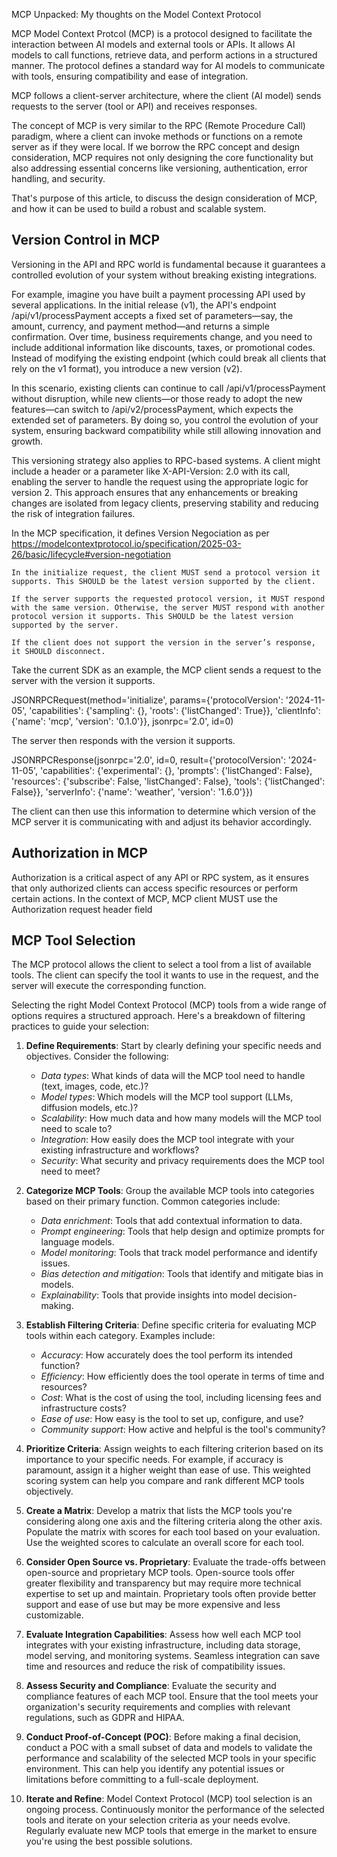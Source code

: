 MCP Unpacked: My thoughts on the Model Context Protocol

MCP Model Context Protcol (MCP) is a protocol designed to facilitate the interaction between AI models and external tools or APIs. It allows AI models to call functions, retrieve data, and perform actions in a structured manner. The protocol defines a standard way for AI models to communicate with tools, ensuring compatibility and ease of integration.

MCP follows a client-server architecture, where the client (AI model) sends requests to the server (tool or API) and receives responses. 

The concept of MCP is very similar to the RPC (Remote Procedure Call) paradigm, where a client can invoke methods or functions on a remote server as if they were local. If we borrow the RPC concept and design consideration, MCP requires not only designing the core functionality but also addressing essential concerns like versioning, authentication, error handling, and security.

That's purpose of this article, to discuss the design consideration of MCP, and how it can be used to build a robust and scalable system.

## Version Control in MCP
Versioning in the API and RPC world is fundamental because it guarantees a controlled evolution of your system without breaking existing integrations.

For example, imagine you have built a payment processing API used by several applications. In the initial release (v1), the API's endpoint /api/v1/processPayment accepts a fixed set of parameters—say, the amount, currency, and payment method—and returns a simple confirmation. Over time, business requirements change, and you need to include additional information like discounts, taxes, or promotional codes. Instead of modifying the existing endpoint (which could break all clients that rely on the v1 format), you introduce a new version (v2).

In this scenario, existing clients can continue to call /api/v1/processPayment without disruption, while new clients—or those ready to adopt the new features—can switch to /api/v2/processPayment, which expects the extended set of parameters. By doing so, you control the evolution of your system, ensuring backward compatibility while still allowing innovation and growth.

This versioning strategy also applies to RPC-based systems. A client might include a header or a parameter like X-API-Version: 2.0 with its call, enabling the server to handle the request using the appropriate logic for version 2. This approach ensures that any enhancements or breaking changes are isolated from legacy clients, preserving stability and reducing the risk of integration failures.

In the MCP specification, it defines Version Negociation as per
https://modelcontextprotocol.io/specification/2025-03-26/basic/lifecycle#version-negotiation

```
In the initialize request, the client MUST send a protocol version it supports. This SHOULD be the latest version supported by the client.

If the server supports the requested protocol version, it MUST respond with the same version. Otherwise, the server MUST respond with another protocol version it supports. This SHOULD be the latest version supported by the server.

If the client does not support the version in the server’s response, it SHOULD disconnect.
```
Take the current SDK as an example, the MCP client sends a request to the server with the version it supports. 

JSONRPCRequest(method='initialize', params={'protocolVersion': '2024-11-05', 'capabilities': {'sampling': {}, 'roots': {'listChanged': True}}, 'clientInfo': {'name': 'mcp', 'version': '0.1.0'}}, jsonrpc='2.0', id=0)

The server then responds with the version it supports. 

JSONRPCResponse(jsonrpc='2.0', id=0, result={'protocolVersion': '2024-11-05', 'capabilities': {'experimental': {}, 'prompts': {'listChanged': False}, 'resources': {'subscribe': False, 'listChanged': False}, 'tools': {'listChanged': False}}, 'serverInfo': {'name': 'weather', 'version': '1.6.0'}})

The client can then use this information to determine which version of the MCP server it is communicating with and adjust its behavior accordingly.

## Authorization in MCP
Authorization is a critical aspect of any API or RPC system, as it ensures that only authorized clients can access specific resources or perform certain actions. In the context of MCP,  MCP client MUST use the Authorization request header field

## MCP Tool Selection
The MCP protocol allows the client to select a tool from a list of available tools. The client can specify the tool it wants to use in the request, and the server will execute the corresponding function.

Selecting the right Model Context Protocol (MCP) tools from a wide range of options requires a structured approach. Here's a breakdown of filtering practices to guide your selection: 

1.  **Define Requirements**: Start by clearly defining your specific needs and objectives. Consider the following:

    *   *Data types*: What kinds of data will the MCP tool need to handle (text, images, code, etc.)?
    *   *Model types*: Which models will the MCP tool support (LLMs, diffusion models, etc.)?
    *   *Scalability*: How much data and how many models will the MCP tool need to scale to?
    *   *Integration*: How easily does the MCP tool integrate with your existing infrastructure and workflows?
    *   *Security*: What security and privacy requirements does the MCP tool need to meet?
2.  **Categorize MCP Tools**: Group the available MCP tools into categories based on their primary function. Common categories include:

    *   *Data enrichment*: Tools that add contextual information to data.
    *   *Prompt engineering*: Tools that help design and optimize prompts for language models.
    *   *Model monitoring*: Tools that track model performance and identify issues.
    *   *Bias detection and mitigation*: Tools that identify and mitigate bias in models.
    *   *Explainability*: Tools that provide insights into model decision-making.
3.  **Establish Filtering Criteria**: Define specific criteria for evaluating MCP tools within each category. Examples include:

    *   *Accuracy*: How accurately does the tool perform its intended function?
    *   *Efficiency*: How efficiently does the tool operate in terms of time and resources?
    *   *Cost*: What is the cost of using the tool, including licensing fees and infrastructure costs?
    *   *Ease of use*: How easy is the tool to set up, configure, and use?
    *   *Community support*: How active and helpful is the tool's community?
4.  **Prioritize Criteria**: Assign weights to each filtering criterion based on its importance to your specific needs. For example, if accuracy is paramount, assign it a higher weight than ease of use. This weighted scoring system can help you compare and rank different MCP tools objectively.
5.  **Create a Matrix**: Develop a matrix that lists the MCP tools you're considering along one axis and the filtering criteria along the other axis. Populate the matrix with scores for each tool based on your evaluation. Use the weighted scores to calculate an overall score for each tool.
6.  **Consider Open Source vs. Proprietary**: Evaluate the trade-offs between open-source and proprietary MCP tools. Open-source tools offer greater flexibility and transparency but may require more technical expertise to set up and maintain. Proprietary tools often provide better support and ease of use but may be more expensive and less customizable.
7.  **Evaluate Integration Capabilities**: Assess how well each MCP tool integrates with your existing infrastructure, including data storage, model serving, and monitoring systems. Seamless integration can save time and resources and reduce the risk of compatibility issues.
8.  **Assess Security and Compliance**: Evaluate the security and compliance features of each MCP tool. Ensure that the tool meets your organization's security requirements and complies with relevant regulations, such as GDPR and HIPAA.
9.  **Conduct Proof-of-Concept (POC)**: Before making a final decision, conduct a POC with a small subset of data and models to validate the performance and scalability of the selected MCP tools in your specific environment. This can help you identify any potential issues or limitations before committing to a full-scale deployment.
10. **Iterate and Refine**: Model Context Protocol (MCP) tool selection is an ongoing process. Continuously monitor the performance of the selected tools and iterate on your selection criteria as your needs evolve. Regularly evaluate new MCP tools that emerge in the market to ensure you're using the best possible solutions.